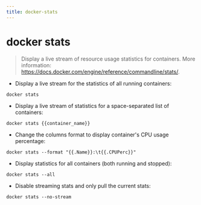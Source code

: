 ```yaml
---
title: docker-stats
---
```

# docker stats

> Display a live stream of resource usage statistics for containers.
> More information: <https://docs.docker.com/engine/reference/commandline/stats/>.

- Display a live stream for the statistics of all running containers:

`docker stats`

- Display a live stream of statistics for a space-separated list of containers:

`docker stats {{container_name}}`

- Change the columns format to display container's CPU usage percentage:

`docker stats --format "{{.Name}}:\t{{.CPUPerc}}"`

- Display statistics for all containers (both running and stopped):

`docker stats --all`

- Disable streaming stats and only pull the current stats:

`docker stats --no-stream`
